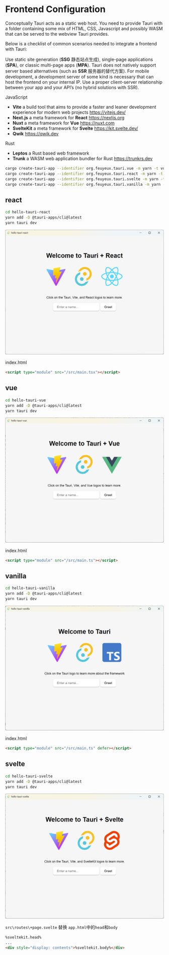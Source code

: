 # Frontend Configuration

Conceptually Tauri acts as a static web host. You need to provide Tauri with a folder containing some mix of HTML, CSS, Javascript and possibly WASM that can be served to the webview Tauri provides.

Below is a checklist of common scenarios needed to integrate a frontend with Tauri:

Use static site generation (**SSG** 静态站点生成), single-page applications (**SPA**), or classic multi-page apps (**MPA**). Tauri does not natively support server based alternatives (such as **SSR** 服务器的替代方案).
For mobile development, a development server of some kind is necessary that can host the frontend on your internal IP.
Use a proper client-server relationship between your app and your API’s (no hybrid solutions with SSR).

JavaScript

- **Vite** a build tool that aims to provide a faster and leaner development experience for modern web projects <https://vitejs.dev/>
- **Next.js** a meta framework for **React** <https://nextjs.org>
- **Nuxt** a meta framework for **Vue** <https://nuxt.com>
- **SvelteKit** a meta framework for **Svelte** <https://kit.svelte.dev/>
- **Qwik** <https://qwik.dev>

Rust

- **Leptos** a Rust based web framework
- **Trunk** a WASM web application bundler for Rust  <https://trunkrs.dev>

```sh
cargo create-tauri-app --identifier org.feuyeux.tauri.vue -m yarn -t vue-ts hello-tauri-vue
cargo create-tauri-app --identifier org.feuyeux.tauri.react -m yarn -t react-ts hello-tauri-react
cargo create-tauri-app --identifier org.feuyeux.tauri.svelte -m yarn -t svelte-ts hello-tauri-svelte
cargo create-tauri-app --identifier org.feuyeux.tauri.vanilla -m yarn -t vanilla-ts hello-tauri-vanilla
```

## react

```sh
cd hello-tauri-react
yarn add -D @tauri-apps/cli@latest
yarn tauri dev
```

![react](images/react.png)

index.html

```html
<script type="module" src="/src/main.tsx"></script>
```

## vue

```sh
cd hello-tauri-vue
yarn add -D @tauri-apps/cli@latest
yarn tauri dev
```

![vue](images/vue.png)

index.html

```html
<script type="module" src="/src/main.ts"></script>
```

## vanilla

```sh
cd hello-tauri-vanilla
yarn add -D @tauri-apps/cli@latest
yarn tauri dev
```

![vanilla](images/vanilla.png)

index.html

```html
<script type="module" src="/src/main.ts" defer></script>
```

## svelte

```sh
cd hello-tauri-svelte
yarn add -D @tauri-apps/cli@latest
yarn tauri dev
```

![svelte](images/svelte.png)

`src\routes\+page.svelte` 替换 `app.html`中的`head`和`body`

```html
%sveltekit.head%
...
<div style="display: contents">%sveltekit.body%</div>
```
